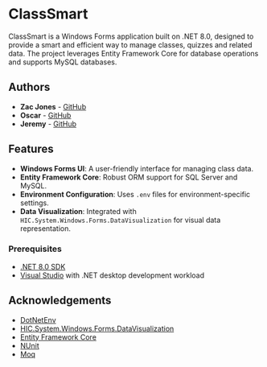 # ClassSmart

ClassSmart is a Windows Forms application built on .NET 8.0, designed to provide a smart and efficient way to manage classes, quizzes and related data. The project leverages Entity Framework Core for database operations and supports MySQL databases.

## Authors
- **Zac Jones** - [GitHub](https://github.com/Zac-Jones)
- **Oscar** - [GitHub](https://github.com/oc10000)
- **Jeremy** - [GitHub](https://github.com/johndoe1632)

## Features

- **Windows Forms UI**: A user-friendly interface for managing class data.
- **Entity Framework Core**: Robust ORM support for SQL Server and MySQL.
- **Environment Configuration**: Uses `.env` files for environment-specific settings.
- **Data Visualization**: Integrated with `HIC.System.Windows.Forms.DataVisualization` for visual data representation.

### Prerequisites

- [.NET 8.0 SDK](https://dotnet.microsoft.com/download/dotnet/8.0)
- [Visual Studio](https://visualstudio.microsoft.com/) with .NET desktop development workload

## Acknowledgements

- [DotNetEnv](https://github.com/tonerdo/dotnet-env)
- [HIC.System.Windows.Forms.DataVisualization](https://www.nuget.org/packages/HIC.System.Windows.Forms.DataVisualization/)
- [Entity Framework Core](https://docs.microsoft.com/en-us/ef/core/)
- [NUnit](https://nunit.org/)
- [Moq](https://github.com/moq/moq4)